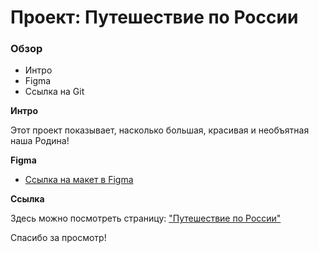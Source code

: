 # Проект: Путешествие по России

### Обзор
* Интро
* Figma
* Ссылка на Git

**Интро**

Этот проект показывает, насколько большая, красивая и необъятная наша Родина!

**Figma**

* [Ссылка на макет в Figma](https://www.figma.com/file/5S2WSbEFL6awjVWJ0NWL8Q/Sprint-3_-Russia-_-desktop-mobile?node-id=28503%3A0)

**Ссылка**

Здесь можно посмотреть страницу: ["Путешествие по России"](https://andrewmokin.github.io/russian-travel/)

Спасибо за просмотр!

